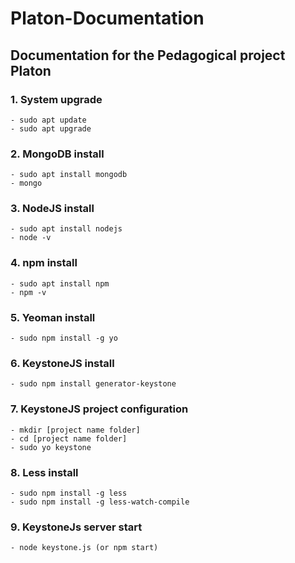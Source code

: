 # Platon-Documentation

## Documentation for the Pedagogical project Platon

### 1. System upgrade
    - sudo apt update
    - sudo apt upgrade
### 2. MongoDB install
    - sudo apt install mongodb
    - mongo
### 3. NodeJS install
    - sudo apt install nodejs
    - node -v
### 4. npm install
    - sudo apt install npm
    - npm -v
### 5. Yeoman install
    - sudo npm install -g yo
### 6. KeystoneJS install
    - sudo npm install generator-keystone
### 7. KeystoneJS project configuration
    - mkdir [project name folder]
    - cd [project name folder]
    - sudo yo keystone
### 8. Less install
    - sudo npm install -g less
    - sudo npm install -g less-watch-compile
### 9. KeystoneJs server start
    - node keystone.js (or npm start)

